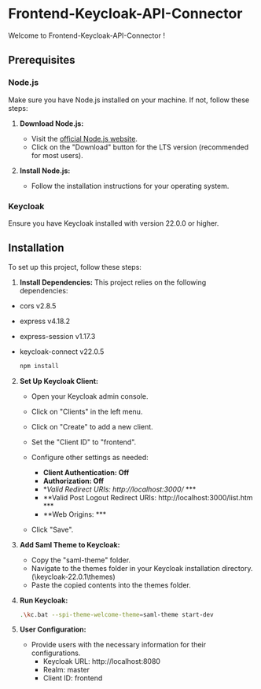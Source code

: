# Frontend-Keycloak-API-Connector

Welcome to Frontend-Keycloak-API-Connector !

## Prerequisites

### Node.js

Make sure you have Node.js installed on your machine. If not, follow these steps:

1. **Download Node.js:**
   - Visit the [official Node.js website](https://nodejs.org/).
   - Click on the "Download" button for the LTS version (recommended for most users).

2. **Install Node.js:**
   - Follow the installation instructions for your operating system.

### Keycloak

Ensure you have Keycloak installed with version 22.0.0 or higher.

## Installation

To set up this project, follow these steps:

1. **Install Dependencies:**
This project relies on the following dependencies:
- cors v2.8.5
- express v4.18.2
- express-session v1.17.3
- keycloak-connect v22.0.5

    ```bash
    npm install
    ```

2. **Set Up Keycloak Client:**
   - Open your Keycloak admin console.
   - Click on "Clients" in the left menu.
   - Click on "Create" to add a new client.
   - Set the "Client ID" to "frontend".
   - Configure other settings as needed:
     - **Client Authentication: Off**
     - **Authorization: Off** 
     - **Valid Redirect URIs: http://localhost:3000/* ***
     - **Valid Post Logout Redirect URIs: http://localhost:3000/list.htm ***
     - **Web Origins: ***

   - Click "Save".

3. **Add Saml Theme to Keycloak:**
   - Copy the "saml-theme" folder.
   - Navigate to the themes folder in your Keycloak installation directory. (\keycloak-22.0.1\themes)
   - Paste the copied contents into the themes folder.

4. **Run Keycloak:**
    ```bash
    .\kc.bat --spi-theme-welcome-theme=saml-theme start-dev
    ```

5. **User Configuration:**
   - Provide users with the necessary information for their configurations.
     - Keycloak URL: http://localhost:8080
     - Realm: master
     - Client ID: frontend


